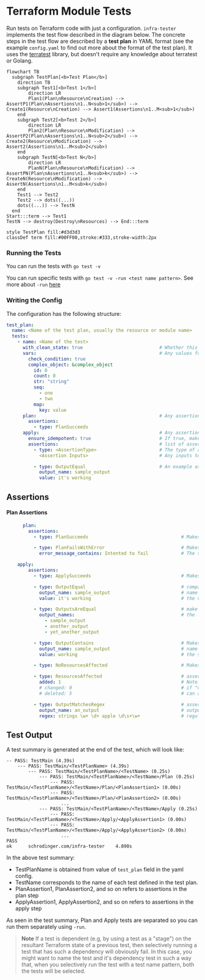 # Terraform Module Tests

Run tests on Terraform code with just a configuration. `infra-tester` implements the test flow described in the diagram below. The concrete steps in the test flow are described by a **test plan** in YAML format (see the example `config.yaml` to find out more about the format of the test plan). It uses the [terratest](https://terratest.gruntwork.io/) library, but doesn't require any knowledge about terratest or Golang.

```mermaid
flowchart TB
  subgraph TestPlan[<b>Test Plan</b>]
    direction TB
    subgraph Test1[<b>Test 1</b>]
        direction LR
        Plan1(Plan\nResource\nCreation) --> AssertP1(Plan\nAssertions\n1..N<sub>1</sub>) --> Create1(Resource\nCreation) --> Assert1(Assertions\n1..M<sub>1</sub>)
    end
    subgraph Test2[<b>Test 2</b>]
        direction LR
        Plan2(Plan\nResource\nModification) --> AssertP2(Plan\nAssertions\n1..N<sub>2</sub>) --> Create2(Resource\nModification) --> Assert2(Assertions\n1..M<sub>2</sub>)
    end
    subgraph TestN[<b>Test N</b>]
        direction LR
        PlanN(Plan\nResource\nModification) --> AssertPN(Plan\nAssertions\n1..N<sub>k</sub>) --> CreateN(Resource\nModification) --> AssertN(Assertions\n1..M<sub>k</sub>)
    end
    Test1 --> Test2
    Test2 --> dots((...))
    dots((...)) --> TestN
  end
Start:::term --> Test1
TestN --> destroy(Destroy\nResources) --> End:::term

style TestPlan fill:#d3d3d3
classDef term fill:#00FF00,stroke:#333,stroke-width:2px
```

### Running the Tests

You can run the tests with `go test -v`

You can run specific tests with `go test -v -run <test name pattern>`. See more about `-run` [here](https://pkg.go.dev/testing#hdr-Subtests_and_Sub_benchmarks)

### Writing the Config

The configuration has the following structure:

```yaml
test_plan:
  name: <Name of the test plan, usually the resource or module name>
  tests:
    - name: <Name of the test>
      with_clean_state: true                            # Whether this test should be run in a clean state. If true, terraform destroy will be run before running the tests.
      vars:                                             # Any values for the var you'd like to pass to terraform. Support complex objects as well
        check_condition: true
        complex_object: &complex_object
          id: 0
          count: 0
          str: "string"
          seq:
            - one
            - two
          map:
            key: value
      plan:                                             # Any assertions that are to run during the plan step
        assertions:
          - type: PlanSucceeds
      apply:                                            # Any assertions that are to run during the plan step
        ensure_idempotent: true                         # If true, makes sure the plan is idempotent
        assertions:                                     # list of assertions
          - type: <AssertionType>                       # The type of assertion
            <Assertion Inputs>                          # Any inputs to the assertions

          - type: OutputEqual                           # An example assertion
            output_name: sample_output
            value: it's working
```

## Assertions

#### Plan Assertions

```yaml
      plan:
        assertions:
          - type: PlanSucceeds                                  # Makes sure plan succeeds

          - type: PlanFailsWithError                            # Makes sure plan fails and that the error message contains a specific string
            error_message_contains: Intented to fail            # The string that the error should contain
```

```yaml
    apply:
        assertions:
          - type: ApplySucceeds                                 # Makes sure apply succeeds

          - type: OutputEqual                                   # compare the value of an output
            output_name: sample_output                          # name of the output
            value: it's working                                 # the value it should be equal to

          - type: OutputsAreEqual                               # make sure values of multiple outputs are equal
            output_names:                                       # the list of output names, all of which should have same value
              - sample_output
              - another_output
              - yet_another_output

          - type: OutputContains                                # Makes sure the value of an output contains a string
            output_name: sample_output                          # name of the output
            value: working                                      # the substring value the output must contain

          - type: NoResourcesAffected                           # Makes sure no resources are affected

          - type: ResourcesAffected                             # assert number of resources affected
            added: 1                                            # Note that the test only checks for values explicitly specified here
            # changed: 0                                        # if "changed" key is omitted, it won't be checked
            # deleted: 5                                        # can also specify number of resources deleted

          - type: OutputMatchesRegex                            # asserts an output matches a regular expression
            output_name: an_output                              # output name
            regex: strings \w+ \d+ apple \d\s+\w+               # regular expression
```

## Test Output

A test summary is generated at the end of the test, which will look like:

```
-- PASS: TestMain (4.39s)
    --- PASS: TestMain/<TestPlanName> (4.39s)
        --- PASS: TestMain/<TestPlanName>/<TestName> (0.25s)
            --- PASS: TestMain/<TestPlanName>/<TestName>/Plan (0.25s)
                --- PASS: TestMain/<TestPlanName>/<TestName>/Plan/<PlanAssertion1> (0.00s)
                --- PASS: TestMain/<TestPlanName>/<TestName>/Plan/<PlanAssertion2> (0.00s)
                    ...
            --- PASS: TestMain/<TestPlanName>/<TestName>/Apply (0.25s)
                --- PASS: TestMain/<TestPlanName>/<TestName>/Apply/<ApplyAssertion1> (0.00s)
                --- PASS: TestMain/<TestPlanName>/<TestName>/Apply/<ApplyAssertion2> (0.00s)
                    ...
PASS
ok      schrodinger.com/infra-tester    4.890s
```

In the above test summary:
- TestPlanName is obtained from value of `test_plan` field in the yaml config.
- TestName corresponds to the name of each test defined in the test plan.
- PlanAssertion1, PlanAssertion2, and so on refers to assertions in the plan step
- ApplyAssertion1, ApplyAssertion2, and so on refers to assertions in the apply step


As seen in the test summary, Plan and Apply tests are separated so you can run them separately using `-run`.
> **Note** If a test is dependent (e.g, by using a test as a "stage") on the resultant Terraform state of a previous test, then selectively running a test that has such a dependency will obviously fail. In this case, you might want to name the test and it's dependency test in such a way that, when you selectively run the test with a test name pattern, both the tests will be selected.
